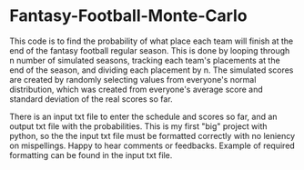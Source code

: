 # Fantasy-Football-Monte-Carlo

This code is to find the probability of what place each team will finish at the end of the fantasy football regular season. This is done by looping through n number of simulated seasons, tracking each team's placements at the end of the season, and dividing each placement by n. The simulated scores are created by randomly selecting values from everyone's normal distribution, which was created from everyone's average score and standard deviation of the real scores so far. 

There is an input txt file to enter the schedule and scores so far, and an output txt file with the probabilities. 
This is my first "big" project with python, so the the input txt file must be formatted correctly with no leniency on mispellings. 
Happy to hear comments or feedbacks. Example of required formatting can be found in the input txt file.
